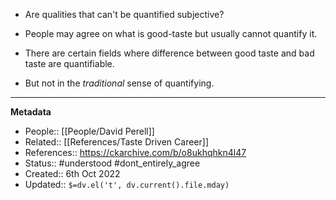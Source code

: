 - Are qualities that can't be quantified subjective?
- People may agree on what is good-taste but usually cannot quantify it.

- There are certain fields where difference between good taste and bad taste are quantifiable.
- But not in the _traditional_ sense of quantifying.
---
**Metadata**
- People:: [[People/David Perell]]
- Related:: [[References/Taste Driven Career]]
- References:: https://ckarchive.com/b/o8ukhqhkn4l47
- Status:: #understood #dont_entirely_agree
- Created:: 6th Oct 2022
- Updated:: `$=dv.el('t', dv.current().file.mday)`